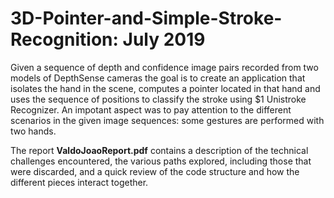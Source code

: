 # 3D-Pointer-and-Simple-Stroke-Recognition: July 2019

Given a sequence of depth and confidence image pairs recorded from two models of DepthSense
cameras the goal is to create an application that isolates the hand in the scene, computes a pointer located in that
hand and uses the sequence of positions to classify the stroke using $1 Unistroke Recognizer.
An impotant aspect was to pay attention to the different scenarios in the given image sequences: some gestures are performed with two hands.

The report <b>ValdoJoaoReport.pdf</b> contains a description of the technical challenges encountered,
the various paths explored, including those that were discarded, and a quick review of the code structure and how the different
pieces interact together.
